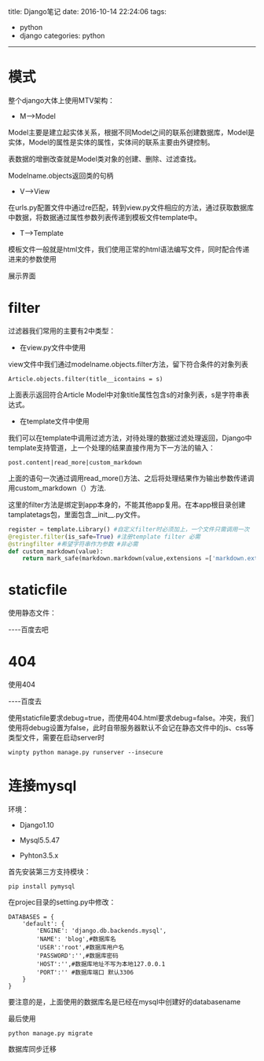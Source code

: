 title: Django笔记
date: 2016-10-14 22:24:06
tags:
- python
- django
categories: python
---

# 模式 #

整个django大体上使用MTV架构：

- M-->Model

Model主要是建立起实体关系，根据不同Model之间的联系创建数据库，Model是实体，Model的属性是实体的属性，实体间的联系主要由外键控制。

表数据的增删改查就是Model类对象的创建、删除、过滤查找。

Modelname.objects返回类的句柄
<!--more-->

- V-->View

在urls.py配置文件中通过re匹配，转到view.py文件相应的方法，通过获取数据库中数据，将数据通过属性参数列表传递到模板文件template中。

- T-->Template

模板文件一般就是html文件，我们使用正常的html语法编写文件，同时配合传递进来的参数使用

展示界面


# filter #

过滤器我们常用的主要有2中类型：

- 在view.py文件中使用

view文件中我们通过modelname.objects.filter方法，留下符合条件的对象列表

`Article.objects.filter(title__icontains = s)`

上面表示返回符合Article Model中对象title属性包含s的对象列表，s是字符串表达式。

- 在template文件中使用 

我们可以在template中调用过滤方法，对待处理的数据过滤处理返回，Django中template支持管道，上一个处理的结果直接作用为下一方法的输入：

`post.content|read_more|custom_markdown`

上面的语句一次通过调用read_more()方法、之后将处理结果作为输出参数传递调用custom_markdown（）方法.

这里的filter方法是绑定到app本身的，不能其他app复用。在本app根目录创建tamplatetags包，里面包含__init__.py文件。


```python
register = template.Library() #自定义filter时必须加上，一个文件只需调用一次
@register.filter(is_safe=True) #注册template filter 必需
@stringfilter #希望字符串作为参数 #非必需
def custom_markdown(value):
	return mark_safe(markdown.markdown(value,extensions =['markdown.extensions.fenced_code', 'markdown.extensions.codehilite'],safe_mode=True,enable_attributes=True))
```

# staticfile #

使用静态文件：

----百度去吧

# 404 #

使用404

----百度去

使用staticfile要求debug=true，而使用404.html要求debug=false。冲突，我们使用将debug设置为false，此时自带服务器默认不会记在静态文件中的js、css等类型文件，需要在启动server时

`winpty python manage.py runserver --insecure`


# 连接mysql #

环境：

- Django1.10

- Mysql5.5.47

- Pyhton3.5.x

首先安装第三方支持模块：

`pip install pymysql`

在projec目录的setting.py中修改：

```
DATABASES = {
    'default': {
        'ENGINE': 'django.db.backends.mysql',
        'NAME': 'blog',#数据库名
        'USER':'root',#数据库用户名
        'PASSWORD':'',#数据库密码
        'HOST':'',#数据库地址不写为本地127.0.0.1
        'PORT':'' #数据库端口 默认3306
    }
}
```

要注意的是，上面使用的数据库名是已经在mysql中创建好的databasename

最后使用

`python manage.py migrate`

数据库同步迁移